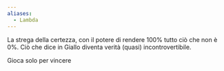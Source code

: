 ```yaml
---
aliases:
  - Lambda
---
```


La strega della certezza, con il potere di rendere 100% tutto ciò che non è 0%.
Ciò che dice in Giallo diventa verità (quasi) incontrovertibile.

Gioca solo per vincere